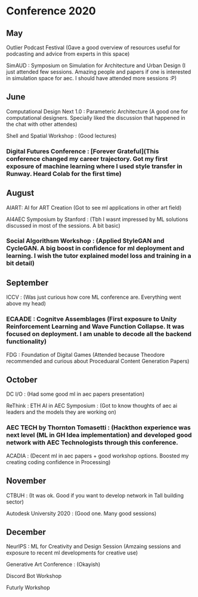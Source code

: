 # Conference 2020

## May
Outlier Podcast Festival (Gave a good overview of resources useful for podcasting and advice from experts in this space)

SimAUD : Symposium on Simulation for Architecture and Urban Design (I just attended few sessions. Amazing people and papers if one is interested in simulation space for aec. I should have attended more sessions :P)

## June
Computational Design Next 1.0 : Parameteric Architecture (A good one for computational designers. Specially liked the discussion that happened in the chat with other attendes)

Shell and Spatial Workshop : (Good lectures)

### Digital Futures Conference : [Forever Grateful](This conference changed my career trajectory. Got my first exposure of machine learning where I used style transfer in Runway. Heard Colab for the first time)

## August
AIART: AI for ART Creation (Got to see ml applications in other art field)

AI4AEC Symposium by Stanford : (Tbh I wasnt impressed by ML solutions discussed in most of the sessions. A bit basic)

### Social Algorithsm Workshop : (Applied StyleGAN and CycleGAN. A big boost in confidence for ml deployment and learning. I wish the tutor explained model loss and training in a bit detail)

## September
ICCV : (Was just curious how core ML conference are. Everything went above my head)

### ECAADE : Cognitve Assemblages (First exposure to Unity Reinforcement Learning and Wave Function Collapse. It was focused on deployment. I am unable to decode all the backend functionality)

FDG : Foundation of Digital Games (Attended because Theodore recommended and curious about Proceduaral Content Generation Papers)

## October
DC I/O : (Had some good ml in aec papers presentation)

ReThink : ETH AI in AEC Symposium : (Got to know thoughts of aec ai leaders and the models they are working on)

### AEC TECH by Thornton Tomasetti : (Hackthon experience was next level (ML in GH Idea implementation) and developed good network with AEC Technologists through this conference.

ACADIA : (Decent ml in aec papers + good workshop options. Boosted my creating coding confidence in Processing)

## November
CTBUH : (It was ok. Good if you want to develop network in Tall building sector)

Autodesk University 2020 : (Good one. Many good sessions)

## December
NeurIPS : ML for Creativity and Design Session (Amzaing sessions and exposure to recent ml developments for creative use)

Generative Art Conference : (Okayish)

Discord Bot Workshop

Futurly Workshop




